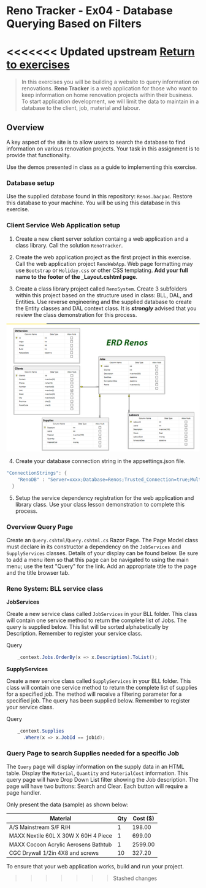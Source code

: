 # Reno Tracker - Ex04 - Database Querying Based on Filters

<<<<<<< Updated upstream
[Return to exercises](../../README.md)
=======
> In this exercises you will be building a website to query information on renovations. **Reno Tracker** is a web application for those who want to keep information on home renovation projects within their business. To start application development, we will limit the data to maintain in a database to the client, job, material and labour.
>

## Overview

A key aspect of the site is to allow users to search the database to find information on various renovation projects. Your task in this assignment is to provide that functionality.

Use the demos presented in class as a guide to implementing this exercise.

### Database setup

Use the supplied database found in this repository: `Renos.bacpac`. Restore this database to your machine. You will be using this database in this exercise.
### Client Service Web Application setup

1. Create a new client server solution containg a web application and a class library. Call the solution `RenoTracker`.

1. Create the web application project as the first project in this exercise. Call the web application project `RenoWebApp`.  Web page formatting may use `Bootstrap` or `Holiday.css` or other CSS templating. **Add your full name to the footer of the _Layout.cshtml page**.

1. Create a class library project called `RenoSystem`. Create 3 subfolders within this project based on the structure used in class: BLL, DAL, and Entities. Use reverse engineering and the supplied database to create the Entity classes and DAL context class. It is ***strongly*** advised that you review the class demonstration for this process.  

![ERD](./ERD_Renos.png)

4. Create your database connection string in the appsettings.json file.


```csharp
"ConnectionStrings": {
    "RenoDB" : "Server=xxxx;Database=Renos;Trusted_Connection=true;MultipleActiveResultSets=true"
  }
```

5. Setup the service dependency registration for the web application and library class. Use your class lesson demonstration to complete this process. 

### Overview Query Page

Create an `Query.cshtml`/`Query.cshtml.cs` Razor Page. The Page Model class must declare in its constructor a dependency on the `JobServices` and `SupplyServices` classes. Details of your display can be found below. Be sure to add a menu item so that this page can be navigated to using the main menu; use the text "Query" for the link. Add an appropriate title to the page and the title browser tab.

### Reno System: BLL service class 

**JobServices**

Create a new service class called `JobServices` in your BLL folder. This class will contain one service method to return the complete list of Jobs. The query is supplied below. This list will be sorted alphabetically by Description. Remember to register your service class.

Query

```csharp
    _context.Jobs.OrderBy(x => x.Description).ToList();
```

**SupplyServices**

Create a new service class called `SupplyServices` in your BLL folder. This class will contain one service method to return the complete list of supplies for a specified job. The method will receive a filtering parameter for a specified job. The query has been supplied below.  Remember to register your service class.

Query

```csharp
    _context.Supplies
      .Where(x => x.JobId == jobid);
```

### Query Page to search Supplies needed for a specific Job

The `Query` page will display information on the supply data in an HTML table. Display the `Material`, `Quantity` and `MaterialCost` information. This query page will have Drop Down List filter showing the Job description. The page will have two buttons: Search and Clear. Each button will require a page handler.


Only present the data (sample) as shown below:

| Material | Qty | Cost ($) |
|----------|-----|------|
| A/S Mainstream S/F R/H | 1 | 198.00 |
| MAXX Nextile 60L X 30W X 60H 4 Piece | 1 | 699.00   |
| MAXX Cocoon Acrylic Aerosens Bathtub | 1 | 2599.00   |
| CGC Drywall 1/2in 4X8 and screws | 10 | 327.20   |



To ensure that your web application works, build and run your project.
>>>>>>> Stashed changes
